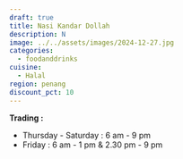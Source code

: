 ```yaml
---
draft: true
title: Nasi Kandar Dollah
description: N
image: ../../assets/images/2024-12-27.jpg
categories:
  - foodanddrinks
cuisine:
  - Halal
region: penang
discount_pct: 10
---
```

**Trading :** 

* Thursday - Saturday : 6 am - 9 pm
* Friday : 6 am - 1 pm & 2.30 pm - 9 pm
